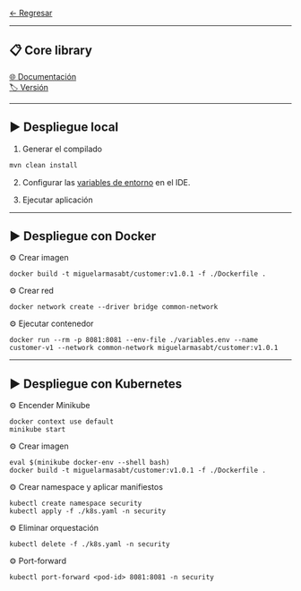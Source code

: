 
[← Regresar](../README.md) <br>

---
## 📋 Core library
[🌐 Documentación](https://github.com/miguel-armas-abt/backend-core-library) <br>
[🏷️ Versión](./src/main/java/com/demo/poc/commons/core/package-info.java) <br>

---

## ▶️ Despliegue local

1. Generar el compilado
```sh
mvn clean install
```

2. Configurar las [variables de entorno](./variables.env) en el IDE.

2. Ejecutar aplicación


---

## ▶️ Despliegue con Docker

⚙️ Crear imagen
```shell
docker build -t miguelarmasabt/customer:v1.0.1 -f ./Dockerfile .
```

⚙️ Crear red
```shell
docker network create --driver bridge common-network
```

⚙️ Ejecutar contenedor
```shell
docker run --rm -p 8081:8081 --env-file ./variables.env --name customer-v1 --network common-network miguelarmasabt/customer:v1.0.1
```

---

## ▶️ Despliegue con Kubernetes

⚙️ Encender Minikube
```shell
docker context use default
minikube start
```

⚙️ Crear imagen
```shell
eval $(minikube docker-env --shell bash)
docker build -t miguelarmasabt/customer:v1.0.1 -f ./Dockerfile .
```

⚙️ Crear namespace y aplicar manifiestos
```shell
kubectl create namespace security
kubectl apply -f ./k8s.yaml -n security
```

⚙️ Eliminar orquestación
```shell
kubectl delete -f ./k8s.yaml -n security
```

⚙️ Port-forward
```shell
kubectl port-forward <pod-id> 8081:8081 -n security
```
